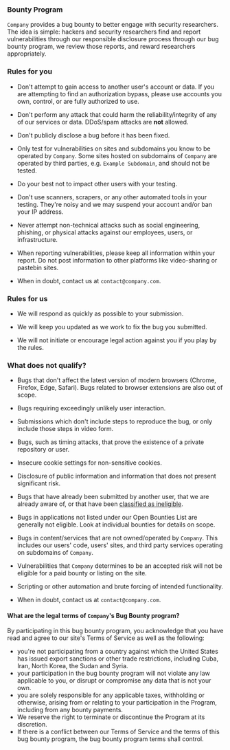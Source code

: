 
### Bounty Program 

`Company` provides a bug bounty to better engage with security researchers. The idea is simple: hackers and security researchers find and report vulnerabilities through our responsible disclosure process through our bug bounty program, we review those reports, and reward researchers appropriately.

### Rules for you 

* Don't attempt to gain access to another user's account or data. If you are attempting to find an authorization bypass, please use accounts you own, control, or are fully authorized to use.

* Don't perform any attack that could harm the reliability/integrity of any of our services or data. DDoS/spam attacks are **not** allowed.

* Don't publicly disclose a bug before it has been fixed.

* Only test for vulnerabilities on sites and subdomains you know to be operated by `Company`. Some sites hosted on subdomains of `Company` are operated by third parties, e.g. `Example Subdomain`, and should not be tested.

* Do your best not to impact other users with your testing.

* Don't use scanners, scrapers, or any other automated tools in your testing. They're noisy and we may suspend your account and/or ban your IP address.

* Never attempt non-technical attacks such as social engineering, phishing, or physical attacks against our employees, users, or infrastructure.

* When reporting vulnerabilities, please keep all information within your report. Do not post information to other platforms like video-sharing or pastebin sites.

* When in doubt, contact us at `contact@company.com`.

### Rules for us

* We will respond as quickly as possible to your submission.

* We will keep you updated as we work to fix the bug you submitted.

* We will not initiate or encourage legal action against you if you play by the rules.

### What does not qualify?

* Bugs that don't affect the latest version of modern browsers (Chrome, Firefox, Edge, Safari). Bugs related to browser extensions are also out of scope.

* Bugs requiring exceedingly unlikely user interaction.

* Submissions which don't include steps to reproduce the bug, or only include those steps in video form.

* Bugs, such as timing attacks, that prove the existence of a private repository or user.

* Insecure cookie settings for non-sensitive cookies.

* Disclosure of public information and information that does not present significant risk.

* Bugs that have already been submitted by another user, that we are already aware of, or that have been [classified as ineligible](/ineligible.html).

* Bugs in applications not listed under our Open Bounties List are generally not eligible. Look at individual bounties for details on scope.

* Bugs in content/services that are not owned/operated by `Company`. This includes our users' code, users' sites, and third party services operating on subdomains of `Company`.

* Vulnerabilities that `Company` determines to be an accepted risk will not be eligible for a paid bounty or listing on the site.

* Scripting or other automation and brute forcing of intended functionality.

* When in doubt, contact us at `contact@company.com`.

#### What are the legal terms of `Company`'s Bug Bounty program?

 By participating in this bug bounty program, you acknowledge that you have read and agree to our site's Terms of Service as well as the following:

 * you're not participating from a country against which the United States has issued export sanctions or other trade restrictions, including Cuba, Iran, North Korea, the Sudan and Syria.
 * your participation in the bug bounty program will not violate any law applicable to you, or disrupt or compromise any data that is not your own.
 * you are solely responsible for any applicable taxes, withholding or otherwise, arising from or relating to your participation in the Program, including from any bounty payments.
 * We reserve the right to terminate or discontinue the Program at its discretion.
 * If there is a conflict between our Terms of Service and the terms of this bug bounty program, the bug bounty program terms shall control.
